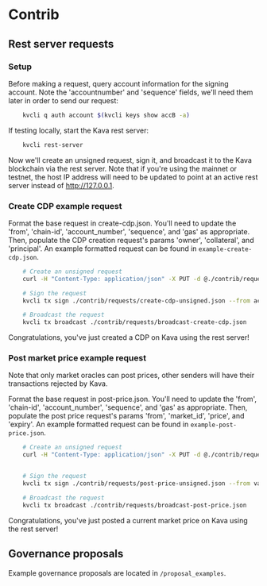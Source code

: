 
# Contrib

## Rest server requests

### Setup

 Before making a request, query account information for the signing account. Note the 'accountnumber' and 'sequence' fields, we'll need them later in order to send our request:

```bash
    kvcli q auth account $(kvcli keys show accB -a)
```

If testing locally, start the Kava rest server:

```bash
    kvcli rest-server
```

Now we'll create an unsigned request, sign it, and broadcast it to the Kava blockchain via the rest server. Note that if you're using the mainnet or testnet, the host IP address will need to be updated to point at an active rest server instead of http://127.0.0.1.

### Create CDP example request
 
 Format the base request in create-cdp.json. You'll need to update the 'from', 'chain-id', 'account_number', 'sequence', and 'gas' as appropriate. Then, populate the CDP creation request's params 'owner', 'collateral', and 'principal'. An example formatted request can be found in `example-create-cdp.json`.
   
```bash
    # Create an unsigned request
    curl -H "Content-Type: application/json" -X PUT -d @./contrib/requests/create-cdp.json http://127.0.0.1:1317/cdp | jq > ./contrib/requests/create-cdp-unsigned.json

    # Sign the request
    kvcli tx sign ./contrib/requests/create-cdp-unsigned.json --from accB --offline --chain-id testing --sequence 1 --account-number 2 | jq  > ./contrib/requests/broadcast-create-cdp.json

    # Broadcast the request
    kvcli tx broadcast ./contrib/requests/broadcast-create-cdp.json
```   

Congratulations, you've just created a CDP on Kava using the rest server!

### Post market price example request

 Note that only market oracles can post prices, other senders will have their transactions rejected by Kava.

 Format the base request in post-price.json. You'll need to update the 'from', 'chain-id', 'account_number', 'sequence', and 'gas' as appropriate. Then, populate the post price request's params 'from', 'market_id', 'price', and 'expiry'. An example formatted request can be found in `example-post-price.json`.

```bash
    # Create an unsigned request
	curl -H "Content-Type: application/json" -X PUT -d @./contrib/requests/post-price.json http://127.0.0.1:1317/pricefeed/postprice | jq > ./contrib/requests/post-price-unsigned.json


    # Sign the request
    kvcli tx sign ./contrib/requests/post-price-unsigned.json --from validator --offline --chain-id testing --sequence 96 --account-number 0 | jq > ./contrib/requests/broadcast-post-price.json    

    # Broadcast the request
    kvcli tx broadcast ./contrib/requests/broadcast-post-price.json
```   

Congratulations, you've just posted a current market price on Kava using the rest server!

## Governance proposals

Example governance proposals are located in `/proposal_examples`.